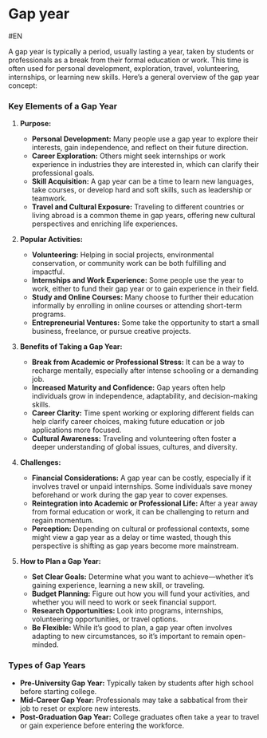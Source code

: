 # Gap year
#EN 


A gap year is typically a period, usually lasting a year, taken by students or professionals as a break from their formal education or work. This time is often used for personal development, exploration, travel, volunteering, internships, or learning new skills. Here’s a general overview of the gap year concept:

### Key Elements of a Gap Year

1. **Purpose:**
    
    - **Personal Development:** Many people use a gap year to explore their interests, gain independence, and reflect on their future direction.
    - **Career Exploration:** Others might seek internships or work experience in industries they are interested in, which can clarify their professional goals.
    - **Skill Acquisition:** A gap year can be a time to learn new languages, take courses, or develop hard and soft skills, such as leadership or teamwork.
    - **Travel and Cultural Exposure:** Traveling to different countries or living abroad is a common theme in gap years, offering new cultural perspectives and enriching life experiences.
2. **Popular Activities:**
    
    - **Volunteering:** Helping in social projects, environmental conservation, or community work can be both fulfilling and impactful.
    - **Internships and Work Experience:** Some people use the year to work, either to fund their gap year or to gain experience in their field.
    - **Study and Online Courses:** Many choose to further their education informally by enrolling in online courses or attending short-term programs.
    - **Entrepreneurial Ventures:** Some take the opportunity to start a small business, freelance, or pursue creative projects.
3. **Benefits of Taking a Gap Year:**
    
    - **Break from Academic or Professional Stress:** It can be a way to recharge mentally, especially after intense schooling or a demanding job.
    - **Increased Maturity and Confidence:** Gap years often help individuals grow in independence, adaptability, and decision-making skills.
    - **Career Clarity:** Time spent working or exploring different fields can help clarify career choices, making future education or job applications more focused.
    - **Cultural Awareness:** Traveling and volunteering often foster a deeper understanding of global issues, cultures, and diversity.
4. **Challenges:**
    
    - **Financial Considerations:** A gap year can be costly, especially if it involves travel or unpaid internships. Some individuals save money beforehand or work during the gap year to cover expenses.
    - **Reintegration into Academic or Professional Life:** After a year away from formal education or work, it can be challenging to return and regain momentum.
    - **Perception:** Depending on cultural or professional contexts, some might view a gap year as a delay or time wasted, though this perspective is shifting as gap years become more mainstream.
5. **How to Plan a Gap Year:**
    
    - **Set Clear Goals:** Determine what you want to achieve—whether it’s gaining experience, learning a new skill, or traveling.
    - **Budget Planning:** Figure out how you will fund your activities, and whether you will need to work or seek financial support.
    - **Research Opportunities:** Look into programs, internships, volunteering opportunities, or travel options.
    - **Be Flexible:** While it’s good to plan, a gap year often involves adapting to new circumstances, so it’s important to remain open-minded.

### Types of Gap Years

- **Pre-University Gap Year:** Typically taken by students after high school before starting college.
- **Mid-Career Gap Year:** Professionals may take a sabbatical from their job to reset or explore new interests.
- **Post-Graduation Gap Year:** College graduates often take a year to travel or gain experience before entering the workforce.